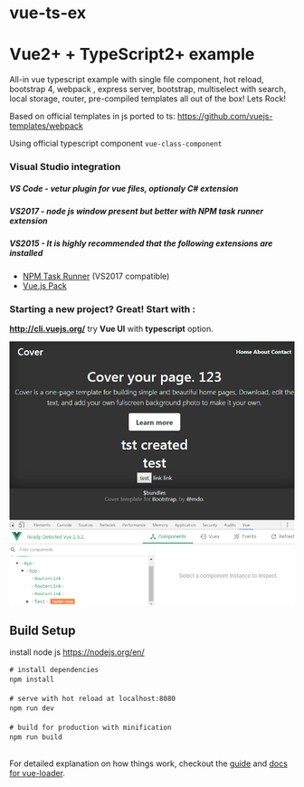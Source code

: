 # vue-ts-ex

#  Vue2+ + TypeScript2+ example 
 All-in vue typescript example with single file component, hot reload, bootstrap 4,  webpack , express server, 
 bootstrap, multiselect with search,
 local storage, router, pre-compiled templates all out of the box! Lets Rock!
 
 Based on official templates in js ported to ts: 
 https://github.com/vuejs-templates/webpack

 Using official typescript component
 `vue-class-component`

### Visual Studio integration
##### VS Code -  vetur plugin for vue files, optionaly C# extension
##### VS2017 - node js window present but better with NPM task runner extension
##### VS2015 - It is highly recommended that the following extensions are installed
- [NPM Task Runner](https://visualstudiogallery.msdn.microsoft.com/8f2f2cbc-4da5-43ba-9de2-c9d08ade4941) (VS2017 compatible)
- [Vue.js Pack](https://visualstudiogallery.msdn.microsoft.com/30fd019a-7b90-4f75-bb54-b8f49f18fbe1)

### Starting a new project? Great! Start with :
**http://cli.vuejs.org/**
try **Vue UI** with **typescript** option.

![screenshoot](capture.PNG)

## Build Setup

install node js
https://nodejs.org/en/
``` cmd
# install dependencies
npm install

# serve with hot reload at localhost:8080
npm run dev

# build for production with minification
npm run build



```

For detailed explanation on how things work, checkout the [guide](http://vuejs-templates.github.io/webpack/) and [docs for vue-loader](http://vuejs.github.io/vue-loader).
